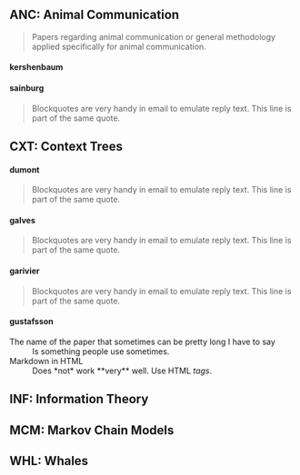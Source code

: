 ## **ANC**: Animal Communication
> Papers regarding animal communication or general methodology applied specifically for animal communication.

#### kershenbaum


#### sainburg
> Blockquotes are very handy in email to emulate reply text.
> This line is part of the same quote.

## **CXT**: Context Trees

#### dumont
> Blockquotes are very handy in email to emulate reply text.
> This line is part of the same quote.

#### galves
> Blockquotes are very handy in email to emulate reply text.
> This line is part of the same quote.

#### garivier
> Blockquotes are very handy in email to emulate reply text.
> This line is part of the same quote.

#### gustafsson
<dl>
  <dt>The name of the paper that sometimes can be pretty long I have to say</dt>
  <dd>Is something people use sometimes.</dd>

  <dt>Markdown in HTML</dt>
  <dd>Does *not* work **very** well. Use HTML <em>tags</em>.</dd>
</dl>

## **INF**: Information Theory

## **MCM**: Markov Chain Models

## **WHL**: Whales
